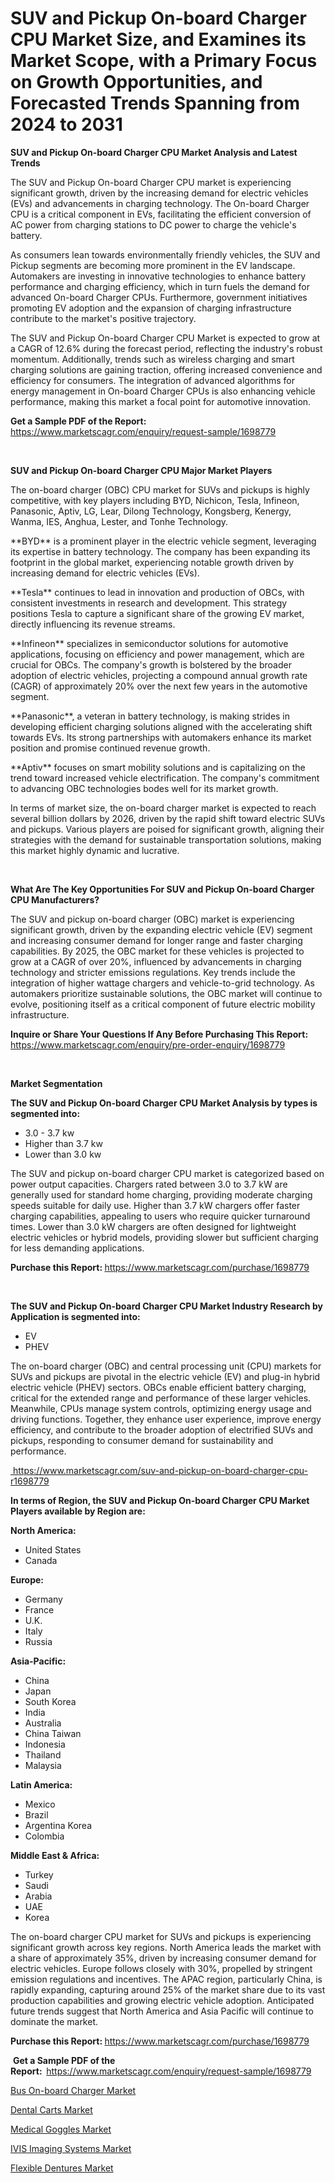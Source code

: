 <p><h1>SUV and Pickup On-board Charger CPU Market Size, and Examines its Market Scope, with a Primary Focus on Growth Opportunities, and Forecasted Trends Spanning from 2024 to 2031</h1></p><p><strong>SUV and Pickup On-board Charger CPU Market Analysis and Latest Trends</strong></p>
<p><p>The SUV and Pickup On-board Charger CPU market is experiencing significant growth, driven by the increasing demand for electric vehicles (EVs) and advancements in charging technology. The On-board Charger CPU is a critical component in EVs, facilitating the efficient conversion of AC power from charging stations to DC power to charge the vehicle's battery. </p><p>As consumers lean towards environmentally friendly vehicles, the SUV and Pickup segments are becoming more prominent in the EV landscape. Automakers are investing in innovative technologies to enhance battery performance and charging efficiency, which in turn fuels the demand for advanced On-board Charger CPUs. Furthermore, government initiatives promoting EV adoption and the expansion of charging infrastructure contribute to the market's positive trajectory.</p><p>The SUV and Pickup On-board Charger CPU Market is expected to grow at a CAGR of 12.6% during the forecast period, reflecting the industry's robust momentum. Additionally, trends such as wireless charging and smart charging solutions are gaining traction, offering increased convenience and efficiency for consumers. The integration of advanced algorithms for energy management in On-board Charger CPUs is also enhancing vehicle performance, making this market a focal point for automotive innovation.</p></p>
<p><strong>Get a Sample PDF of the Report:&nbsp;</strong> <a href="https://www.marketscagr.com/enquiry/request-sample/1698779?utm_campaign=1557&utm_medium=2&utm_source=Github&utm_content=ia&utm_term=20102024&utm_id=suv-and-pickup-on-board-charger-cpu">https://www.marketscagr.com/enquiry/request-sample/1698779</a></p>
<p>&nbsp;</p>
<p><strong>SUV and Pickup On-board Charger CPU Major Market Players</strong></p>
<p><p>The on-board charger (OBC) CPU market for SUVs and pickups is highly competitive, with key players including BYD, Nichicon, Tesla, Infineon, Panasonic, Aptiv, LG, Lear, Dilong Technology, Kongsberg, Kenergy, Wanma, IES, Anghua, Lester, and Tonhe Technology. </p><p>**BYD** is a prominent player in the electric vehicle segment, leveraging its expertise in battery technology. The company has been expanding its footprint in the global market, experiencing notable growth driven by increasing demand for electric vehicles (EVs). </p><p>**Tesla** continues to lead in innovation and production of OBCs, with consistent investments in research and development. This strategy positions Tesla to capture a significant share of the growing EV market, directly influencing its revenue streams. </p><p>**Infineon** specializes in semiconductor solutions for automotive applications, focusing on efficiency and power management, which are crucial for OBCs. The company's growth is bolstered by the broader adoption of electric vehicles, projecting a compound annual growth rate (CAGR) of approximately 20% over the next few years in the automotive segment.</p><p>**Panasonic**, a veteran in battery technology, is making strides in developing efficient charging solutions aligned with the accelerating shift towards EVs. Its strong partnerships with automakers enhance its market position and promise continued revenue growth.</p><p>**Aptiv** focuses on smart mobility solutions and is capitalizing on the trend toward increased vehicle electrification. The company's commitment to advancing OBC technologies bodes well for its market growth.</p><p>In terms of market size, the on-board charger market is expected to reach several billion dollars by 2026, driven by the rapid shift toward electric SUVs and pickups. Various players are poised for significant growth, aligning their strategies with the demand for sustainable transportation solutions, making this market highly dynamic and lucrative.</p></p>
<p>&nbsp;</p>
<p><strong>What Are The Key Opportunities For SUV and Pickup On-board Charger CPU Manufacturers?</strong></p>
<p><p>The SUV and pickup on-board charger (OBC) market is experiencing significant growth, driven by the expanding electric vehicle (EV) segment and increasing consumer demand for longer range and faster charging capabilities. By 2025, the OBC market for these vehicles is projected to grow at a CAGR of over 20%, influenced by advancements in charging technology and stricter emissions regulations. Key trends include the integration of higher wattage chargers and vehicle-to-grid technology. As automakers prioritize sustainable solutions, the OBC market will continue to evolve, positioning itself as a critical component of future electric mobility infrastructure.</p></p>
<p><strong>Inquire or Share Your Questions If Any Before Purchasing This Report:</strong> <a href="https://www.marketscagr.com/enquiry/pre-order-enquiry/1698779?utm_campaign=1557&utm_medium=2&utm_source=Github&utm_content=ia&utm_term=20102024&utm_id=suv-and-pickup-on-board-charger-cpu">https://www.marketscagr.com/enquiry/pre-order-enquiry/1698779</a></p>
<p>&nbsp;</p>
<p><strong>Market Segmentation</strong></p>
<p><strong>The SUV and Pickup On-board Charger CPU Market Analysis by types is segmented into:</strong></p>
<p><ul><li>3.0 - 3.7 kw</li><li>Higher than 3.7 kw</li><li>Lower than 3.0 kw</li></ul></p>
<p><p>The SUV and pickup on-board charger CPU market is categorized based on power output capacities. Chargers rated between 3.0 to 3.7 kW are generally used for standard home charging, providing moderate charging speeds suitable for daily use. Higher than 3.7 kW chargers offer faster charging capabilities, appealing to users who require quicker turnaround times. Lower than 3.0 kW chargers are often designed for lightweight electric vehicles or hybrid models, providing slower but sufficient charging for less demanding applications.</p></p>
<p><strong>Purchase this Report:&nbsp;</strong><a href="https://www.marketscagr.com/purchase/1698779?utm_campaign=1557&utm_medium=2&utm_source=Github&utm_content=ia&utm_term=20102024&utm_id=suv-and-pickup-on-board-charger-cpu">https://www.marketscagr.com/purchase/1698779</a></p>
<p>&nbsp;</p>
<p><strong>The SUV and Pickup On-board Charger CPU Market Industry Research by Application is segmented into:</strong></p>
<p><ul><li>EV</li><li>PHEV</li></ul></p>
<p><p>The on-board charger (OBC) and central processing unit (CPU) markets for SUVs and pickups are pivotal in the electric vehicle (EV) and plug-in hybrid electric vehicle (PHEV) sectors. OBCs enable efficient battery charging, critical for the extended range and performance of these larger vehicles. Meanwhile, CPUs manage system controls, optimizing energy usage and driving functions. Together, they enhance user experience, improve energy efficiency, and contribute to the broader adoption of electrified SUVs and pickups, responding to consumer demand for sustainability and performance.</p></p>
<p><a href="https://www.marketscagr.com/suv-and-pickup-on-board-charger-cpu-r1698779?utm_campaign=1557&utm_medium=2&utm_source=Github&utm_content=ia&utm_term=20102024&utm_id=suv-and-pickup-on-board-charger-cpu">&nbsp;https://www.marketscagr.com/suv-and-pickup-on-board-charger-cpu-r1698779</a></p>
<p><strong>In terms of Region, the SUV and Pickup On-board Charger CPU Market Players available by Region are:</strong></p>
<p>
    <p> <strong> North America: </strong>
        <ul>
            <li>United States</li>
            <li>Canada</li>
        </ul>
        </p> 
    <p> <strong> Europe: </strong>
        <ul>
            <li>Germany</li>
            <li>France</li>
            <li>U.K.</li>
            <li>Italy</li>
            <li>Russia</li>
        </ul>
        </p> 
    <p> <strong> Asia-Pacific: </strong>
        <ul>
            <li>China</li>
            <li>Japan</li>
            <li>South Korea</li>
            <li>India</li>
            <li>Australia</li>
            <li>China Taiwan</li>
            <li>Indonesia</li>
            <li>Thailand</li>
            <li>Malaysia</li>
        </ul>
        </p> 
    <p> <strong> Latin America: </strong>
        <ul>
            <li>Mexico</li>
            <li>Brazil</li>
            <li>Argentina Korea</li>
            <li>Colombia</li>
        </ul>
        </p> 
    <p> <strong> Middle East & Africa: </strong>
        <ul>
            <li>Turkey</li>
            <li>Saudi</li>
            <li>Arabia</li>
            <li>UAE</li>
            <li>Korea</li>
        </ul>
    </p>
    </p>
<p><p>The on-board charger CPU market for SUVs and pickups is experiencing significant growth across key regions. North America leads the market with a share of approximately 35%, driven by increasing consumer demand for electric vehicles. Europe follows closely with 30%, propelled by stringent emission regulations and incentives. The APAC region, particularly China, is rapidly expanding, capturing around 25% of the market share due to its vast production capabilities and growing electric vehicle adoption. Anticipated future trends suggest that North America and Asia Pacific will continue to dominate the market.</p></p>
<p><strong>Purchase this Report: </strong><a href="https://www.marketscagr.com/purchase/1698779?utm_campaign=1557&utm_medium=2&utm_source=Github&utm_content=ia&utm_term=20102024&utm_id=suv-and-pickup-on-board-charger-cpu">https://www.marketscagr.com/purchase/1698779</a></p>
<p>&nbsp;<strong>Get a Sample PDF of the Report:&nbsp;&nbsp;</strong><a href="https://www.marketscagr.com/enquiry/request-sample/1698779?utm_campaign=1557&utm_medium=2&utm_source=Github&utm_content=ia&utm_term=20102024&utm_id=suv-and-pickup-on-board-charger-cpu">https://www.marketscagr.com/enquiry/request-sample/1698779</a></p>
<p><strong></strong></p>
<p><p><a href="https://github.com/ashepherd82/Market-Research-Report-List-6/blob/main/bus-on-board-charger-market.md?utm_campaign=1557&utm_medium=2&utm_source=Github&utm_content=ia&utm_term=20102024&utm_id=suv-and-pickup-on-board-charger-cpu">Bus On-board Charger Market</a></p><p><a href="https://www.linkedin.com/pulse/dental-carts-market-drivers-challenges-forecast-2024-2031-pygre?utm_campaign=1557&utm_medium=2&utm_source=Github&utm_content=ia&utm_term=20102024&utm_id=suv-and-pickup-on-board-charger-cpu">Dental Carts Market</a></p><p><a href="https://www.linkedin.com/pulse/strategic-forecast-medical-goggles-market-growth-trends-size-2bjbe?utm_campaign=1557&utm_medium=2&utm_source=Github&utm_content=ia&utm_term=20102024&utm_id=suv-and-pickup-on-board-charger-cpu">Medical Goggles Market</a></p><p><a href="https://www.linkedin.com/pulse/ivis-imaging-systems-market-global-trends-forecast-2024-xbode?utm_campaign=1557&utm_medium=2&utm_source=Github&utm_content=ia&utm_term=20102024&utm_id=suv-and-pickup-on-board-charger-cpu">IVIS Imaging Systems Market</a></p><p><a href="https://www.linkedin.com/pulse/global-flexible-dentures-market-focus-product-type-complete-zil5e?utm_campaign=1557&utm_medium=2&utm_source=Github&utm_content=ia&utm_term=20102024&utm_id=suv-and-pickup-on-board-charger-cpu">Flexible Dentures Market</a></p></p>